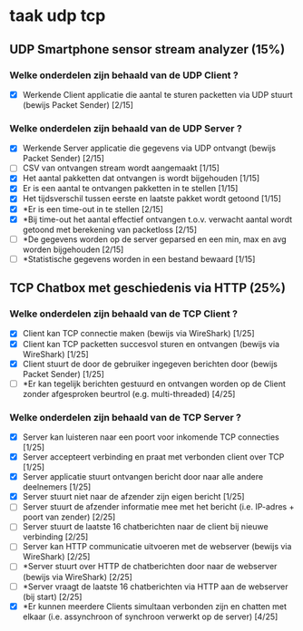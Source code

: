 # taak udp tcp

## UDP Smartphone sensor stream analyzer (15%)
### Welke onderdelen zijn behaald van de UDP Client ?

- [X] Werkende Client applicatie die aantal te sturen packetten via UDP stuurt (bewijs Packet Sender) [2/15]
 ### Welke onderdelen zijn behaald van de UDP Server ?
 
 - [X] Werkende Server applicatie die gegevens via UDP ontvangt (bewijs Packet Sender) [2/15]
 - [ ] CSV van ontvangen stream wordt aangemaakt [1/15]
 - [x] Het aantal pakketten dat ontvangen is wordt bijgehouden [1/15]
 - [x] Er is een aantal te ontvangen pakketten in te stellen [1/15]
 - [x] Het tijdsverschil tussen eerste en laatste pakket wordt getoond [1/15]
 - [x] *Er is een time-out in te stellen [2/15] 
 - [x] *Bij time-out het aantal effectief ontvangen t.o.v. verwacht aantal wordt getoond met berekening van packetloss [2/15]
 - [ ] *De gegevens worden op de server geparsed en een min, max en avg worden bijgehouden [2/15]
 - [ ] *Statistische gegevens worden in een bestand bewaard [1/15]

## TCP Chatbox met geschiedenis via HTTP (25%)
### Welke onderdelen zijn behaald van de TCP Client ?
- [x] Client kan TCP connectie maken (bewijs via WireShark) [1/25]
- [x] Client kan TCP packetten succesvol sturen en ontvangen (bewijs via WireShark) [1/25]
- [x] Client stuurt de door de gebruiker ingegeven berichten door (bewijs Packet Sender) [1/25]
- [ ] *Er kan tegelijk berichten gestuurd en ontvangen worden op de Client zonder afgesproken beurtrol (e.g. multi-threaded) [4/25]
### Welke onderdelen zijn behaald van de TCP Server ?
- [x] Server kan luisteren naar een poort voor inkomende TCP connecties [1/25]
- [x] Server accepteert verbinding en praat met verbonden client over TCP [1/25]
- [x] Server applicatie stuurt ontvangen bericht door naar alle andere deelnemers [1/25]
- [x] Server stuurt niet naar de afzender zijn eigen bericht [1/25]
- [ ] Server stuurt de afzender informatie mee met het bericht (i.e. IP-adres + poort van zender) [2/25]
- [ ] Server stuurt de laatste 16 chatberichten naar de client bij nieuwe verbinding [2/25]
- [ ] Server kan HTTP communicatie uitvoeren met de webserver (bewijs via WireShark) [2/25]
- [ ] *Server stuurt over HTTP de chatberichten door naar de webserver (bewijs via WireShark) [2/25]
- [ ] *Server vraagt de laatste 16 chatberichten via HTTP aan de webserver (bij start) [2/25]
- [x] *Er kunnen meerdere Clients simultaan verbonden zijn en chatten met elkaar (i.e. assynchroon of synchroon verwerkt op de server) [4/25]
